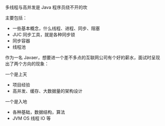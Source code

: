 多线程与高并发是 Java 程序员绕不开的坎



主要包括：

- 一些基本概念，什么线程、进程、同步、阻塞
- JUC 同步工具，就是各种同步锁
- 同步容器
- 线程池





作为一名 Javaer，想要进一个差不多点的互联网公司有个好的薪水，面试时呈现出了两个方向的现象：

一个是上天

- 项目经验
- 高并发、缓存、大数据量的架构设计

一个是入地

- 各种基础，数据结构，算法
- JVM OS 线程 IO 等

